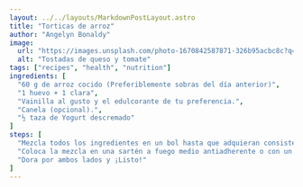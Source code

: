 ```yaml
---
layout: ../../layouts/MarkdownPostLayout.astro
title: "Torticas de arroz"
author: "Angelyn Bonaldy"
image:
  url: "https://images.unsplash.com/photo-1670842587871-326b95acbc8c?q=80&w=3387&auto=format&fit=crop&ixlib=rb-4.0.3&ixid=M3wxMjA3fDB8MHxwaG90by1wYWdlfHx8fGVufDB8fHx8fA%3D%3D"
  alt: "Tostadas de queso y tomate"
tags: ["recipes", "health", "nutrition"]
ingredients: [
  "60 g de arroz cocido (Preferiblemente sobras del día anterior)",
  "1 huevo + 1 clara",
  "Vainilla al gusto y el edulcorante de tu preferencia.",
  "Canela (opcional).",
  "½ taza de Yogurt descremado"
]
steps: [
  "Mezcla todos los ingredientes en un bol hasta que adquieran consistencia homogenea.",
  "Coloca la mezcla en una sartén a fuego medio antiadherente o con un poco de aceite regado con servilleta, adquiriendo la forma de una tortica.",
  "Dora por ambos lados y ¡Listo!"
]
---
```



